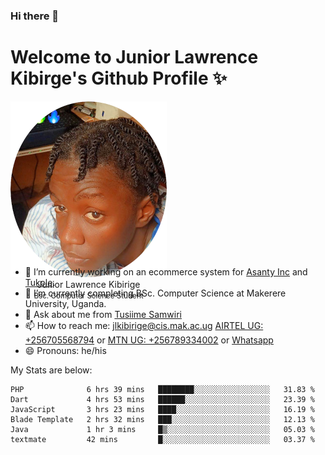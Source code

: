 ### Hi there 👋 
# Welcome to Junior Lawrence Kibirge's Github Profile ✨
 
<p align="center" style="border-radius:50%;width:250px;height:250px;">
  <img src="https://github.com/juniorkibirige/juniorkibirige/blob/main/cropped-twitter-pp.png" 
       alt="Profile picture from Twitter" /></br>
  <span align="center">Junior Lawrence Kibirige</span><br/>
  <small align="center" font-size="15">Bsc. Computer Science Student</small>
</p>

- 🔭 I’m currently working on an ecommerce system for [Asanty Inc](https://asanty.africa) and [Tukole](https://app.tukole.ug).
- 🌱 I’m currently completing BSc. Computer Science at Makerere University, Uganda.
- 💬 Ask about me from [Tusiime Samwiri](mailto:stusiime@asanty.africa)
- 📫 How to reach me: [jlkibirige@cis.mak.ac.ug](mailto:juniorkibirige@students.mak.ac.ug) [AIRTEL UG: +256705568794](tel:+256705568794) or [MTN UG: +256789334002](tel:+256789334002) or [Whatsapp](tel:+17602847072)
- 😄 Pronouns: he/his

My Stats are below:

<!--START_SECTION:waka-->

```text
PHP              6 hrs 39 mins   ████████░░░░░░░░░░░░░░░░░   31.83 %
Dart             4 hrs 53 mins   ██████░░░░░░░░░░░░░░░░░░░   23.39 %
JavaScript       3 hrs 23 mins   ████░░░░░░░░░░░░░░░░░░░░░   16.19 %
Blade Template   2 hrs 32 mins   ███░░░░░░░░░░░░░░░░░░░░░░   12.13 %
Java             1 hr 3 mins     █▒░░░░░░░░░░░░░░░░░░░░░░░   05.03 %
textmate         42 mins         █░░░░░░░░░░░░░░░░░░░░░░░░   03.37 %
```

<!--END_SECTION:waka-->
